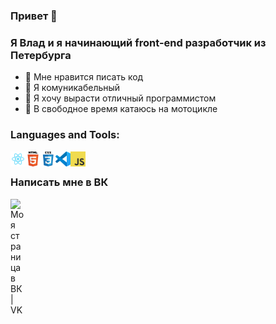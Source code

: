 ### Привет 👋
### Я Влад и я начинающий front-end разработчик из Петербурга

- 💪 Мне нравится писать код
- 💬 Я комуникабельный
- 🌱 Я хочу вырасти отличный программистом
- 🎉 В свободное время катаюсь на мотоцикле
 

 ### Languages and Tools:

<img align="left" alt="React" width="24px" src="https://raw.githubusercontent.com/github/explore/80688e429a7d4ef2fca1e82350fe8e3517d3494d/topics/react/react.png" />
<img align="left" alt="HTML5" width="24px" src="https://raw.githubusercontent.com/github/explore/80688e429a7d4ef2fca1e82350fe8e3517d3494d/topics/html/html.png" />
<img align="left" alt="CSS3" width="24px" src="https://raw.githubusercontent.com/github/explore/80688e429a7d4ef2fca1e82350fe8e3517d3494d/topics/css/css.png" />
<img align="left" alt="Visual Studio Code" width="24px" src="https://raw.githubusercontent.com/github/explore/80688e429a7d4ef2fca1e82350fe8e3517d3494d/topics/visual-studio-code/visual-studio-code.png" />
<img align="left" alt="JavaScript" width="24px" src="https://raw.githubusercontent.com/github/explore/80688e429a7d4ef2fca1e82350fe8e3517d3494d/topics/javascript/javascript.png" />
<br>

 ### Написать мне в ВК
 [<img align="left" alt="Моя страница в ВК | VK" width="22px" src="https://cdn.jsdelivr.net/npm/simple-icons@v3/icons/vk.svg" />][vk]


 [vk]: https://vk.com/id234554336
